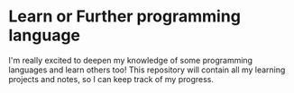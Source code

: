 # Learn or Further programming language

I'm really excited to deepen my knowledge of some programming languages and learn others too! This repository will contain all my learning projects and notes, so I can keep track of my progress.
